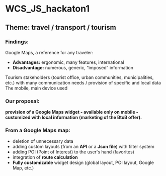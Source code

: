 # WCS_JS_hackaton1

## Theme: travel / transport / tourism

### Findings:
Google Maps, a reference for any traveler:  
* **Advantages:** ergonomic, many features, international  
* **Disadvantage:** numerous, generic, “imposed” information  

Tourism stakeholders (tourist office, urban communities, municipalities, etc.) with many communication needs / provision of specific and local data  
The mobile, main device used  

### Our proposal: 
**provision of a Google Maps widget - available only on mobile - customized with local information (marketing of the BtoB offer).**  

### From a Google Maps map:
* deletion of unnecessary data  
* adding custom layouts (from an **API** or a **Json file**) with filter system  
* adding POI (Point of Interest) to the user's hand (favorites)  
* integration of **route calculation**  
* **Fully customizable** widget design (global layout, POI layout, Google Map, etc.)
